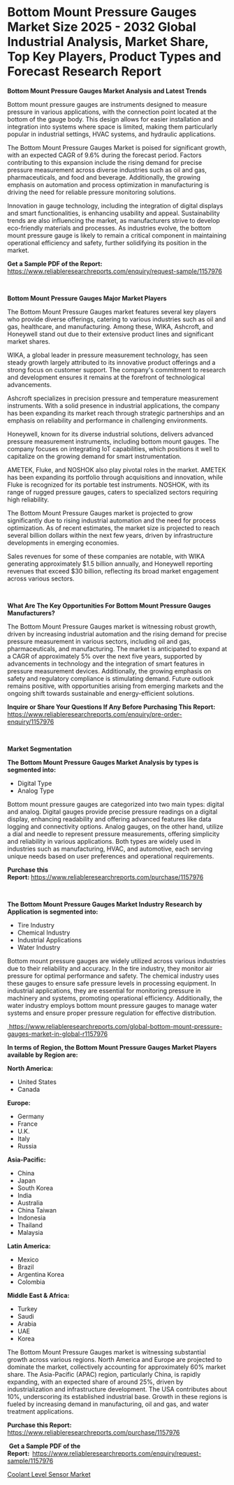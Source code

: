 <p><h1>Bottom Mount Pressure Gauges Market Size 2025 - 2032 Global Industrial Analysis, Market Share, Top Key Players, Product Types and Forecast Research Report</h1></p><p><strong>Bottom Mount Pressure Gauges Market Analysis and Latest Trends</strong></p>
<p><p>Bottom mount pressure gauges are instruments designed to measure pressure in various applications, with the connection point located at the bottom of the gauge body. This design allows for easier installation and integration into systems where space is limited, making them particularly popular in industrial settings, HVAC systems, and hydraulic applications. </p><p>The Bottom Mount Pressure Gauges Market is poised for significant growth, with an expected CAGR of 9.6% during the forecast period. Factors contributing to this expansion include the rising demand for precise pressure measurement across diverse industries such as oil and gas, pharmaceuticals, and food and beverage. Additionally, the growing emphasis on automation and process optimization in manufacturing is driving the need for reliable pressure monitoring solutions. </p><p>Innovation in gauge technology, including the integration of digital displays and smart functionalities, is enhancing usability and appeal. Sustainability trends are also influencing the market, as manufacturers strive to develop eco-friendly materials and processes. As industries evolve, the bottom mount pressure gauge is likely to remain a critical component in maintaining operational efficiency and safety, further solidifying its position in the market.</p></p>
<p><strong>Get a Sample PDF of the Report:&nbsp;</strong> <a href="https://www.reliableresearchreports.com/enquiry/request-sample/1157976?utm_campaign=2216&utm_medium=2&utm_source=Github&utm_content=ia&utm_term=11042025&utm_id=bottom-mount-pressure-gauges">https://www.reliableresearchreports.com/enquiry/request-sample/1157976</a></p>
<p>&nbsp;</p>
<p><strong>Bottom Mount Pressure Gauges Major Market Players</strong></p>
<p><p>The Bottom Mount Pressure Gauges market features several key players who provide diverse offerings, catering to various industries such as oil and gas, healthcare, and manufacturing. Among these, WIKA, Ashcroft, and Honeywell stand out due to their extensive product lines and significant market shares.</p><p>WIKA, a global leader in pressure measurement technology, has seen steady growth largely attributed to its innovative product offerings and a strong focus on customer support. The company's commitment to research and development ensures it remains at the forefront of technological advancements.</p><p>Ashcroft specializes in precision pressure and temperature measurement instruments. With a solid presence in industrial applications, the company has been expanding its market reach through strategic partnerships and an emphasis on reliability and performance in challenging environments.</p><p>Honeywell, known for its diverse industrial solutions, delivers advanced pressure measurement instruments, including bottom mount gauges. The company focuses on integrating IoT capabilities, which positions it well to capitalize on the growing demand for smart instrumentation.</p><p>AMETEK, Fluke, and NOSHOK also play pivotal roles in the market. AMETEK has been expanding its portfolio through acquisitions and innovation, while Fluke is recognized for its portable test instruments. NOSHOK, with its range of rugged pressure gauges, caters to specialized sectors requiring high reliability.</p><p>The Bottom Mount Pressure Gauges market is projected to grow significantly due to rising industrial automation and the need for process optimization. As of recent estimates, the market size is projected to reach several billion dollars within the next few years, driven by infrastructure developments in emerging economies.</p><p>Sales revenues for some of these companies are notable, with WIKA generating approximately $1.5 billion annually, and Honeywell reporting revenues that exceed $30 billion, reflecting its broad market engagement across various sectors.</p></p>
<p>&nbsp;</p>
<p><strong>What Are The Key Opportunities For Bottom Mount Pressure Gauges Manufacturers?</strong></p>
<p><p>The Bottom Mount Pressure Gauges market is witnessing robust growth, driven by increasing industrial automation and the rising demand for precise pressure measurement in various sectors, including oil and gas, pharmaceuticals, and manufacturing. The market is anticipated to expand at a CAGR of approximately 5% over the next five years, supported by advancements in technology and the integration of smart features in pressure measurement devices. Additionally, the growing emphasis on safety and regulatory compliance is stimulating demand. Future outlook remains positive, with opportunities arising from emerging markets and the ongoing shift towards sustainable and energy-efficient solutions.</p></p>
<p><strong>Inquire or Share Your Questions If Any Before Purchasing This Report:</strong> <a href="https://www.reliableresearchreports.com/enquiry/pre-order-enquiry/1157976?utm_campaign=2216&utm_medium=2&utm_source=Github&utm_content=ia&utm_term=11042025&utm_id=bottom-mount-pressure-gauges">https://www.reliableresearchreports.com/enquiry/pre-order-enquiry/1157976</a></p>
<p>&nbsp;</p>
<p><strong>Market Segmentation</strong></p>
<p><strong>The Bottom Mount Pressure Gauges Market Analysis by types is segmented into:</strong></p>
<p><ul><li>Digital Type</li><li>Analog Type</li></ul></p>
<p><p>Bottom mount pressure gauges are categorized into two main types: digital and analog. Digital gauges provide precise pressure readings on a digital display, enhancing readability and offering advanced features like data logging and connectivity options. Analog gauges, on the other hand, utilize a dial and needle to represent pressure measurements, offering simplicity and reliability in various applications. Both types are widely used in industries such as manufacturing, HVAC, and automotive, each serving unique needs based on user preferences and operational requirements.</p></p>
<p><strong>Purchase this Report:&nbsp;</strong><a href="https://www.reliableresearchreports.com/purchase/1157976?utm_campaign=2216&utm_medium=2&utm_source=Github&utm_content=ia&utm_term=11042025&utm_id=bottom-mount-pressure-gauges">https://www.reliableresearchreports.com/purchase/1157976</a></p>
<p>&nbsp;</p>
<p><strong>The Bottom Mount Pressure Gauges Market Industry Research by Application is segmented into:</strong></p>
<p><ul><li>Tire Industry</li><li>Chemical Industry</li><li>Industrial Applications</li><li>Water Industry</li></ul></p>
<p><p>Bottom mount pressure gauges are widely utilized across various industries due to their reliability and accuracy. In the tire industry, they monitor air pressure for optimal performance and safety. The chemical industry uses these gauges to ensure safe pressure levels in processing equipment. In industrial applications, they are essential for monitoring pressure in machinery and systems, promoting operational efficiency. Additionally, the water industry employs bottom mount pressure gauges to manage water systems and ensure proper pressure regulation for effective distribution.</p></p>
<p><a href="https://www.reliableresearchreports.com/global-bottom-mount-pressure-gauges-market-in-global-r1157976?utm_campaign=2216&utm_medium=2&utm_source=Github&utm_content=ia&utm_term=11042025&utm_id=bottom-mount-pressure-gauges">&nbsp;https://www.reliableresearchreports.com/global-bottom-mount-pressure-gauges-market-in-global-r1157976</a></p>
<p><strong>In terms of Region, the Bottom Mount Pressure Gauges Market Players available by Region are:</strong></p>
<p>
    <p> <strong> North America: </strong>
        <ul>
            <li>United States</li>
            <li>Canada</li>
        </ul>
        </p> 
    <p> <strong> Europe: </strong>
        <ul>
            <li>Germany</li>
            <li>France</li>
            <li>U.K.</li>
            <li>Italy</li>
            <li>Russia</li>
        </ul>
        </p> 
    <p> <strong> Asia-Pacific: </strong>
        <ul>
            <li>China</li>
            <li>Japan</li>
            <li>South Korea</li>
            <li>India</li>
            <li>Australia</li>
            <li>China Taiwan</li>
            <li>Indonesia</li>
            <li>Thailand</li>
            <li>Malaysia</li>
        </ul>
        </p> 
    <p> <strong> Latin America: </strong>
        <ul>
            <li>Mexico</li>
            <li>Brazil</li>
            <li>Argentina Korea</li>
            <li>Colombia</li>
        </ul>
        </p> 
    <p> <strong> Middle East & Africa: </strong>
        <ul>
            <li>Turkey</li>
            <li>Saudi</li>
            <li>Arabia</li>
            <li>UAE</li>
            <li>Korea</li>
        </ul>
    </p>
    </p>
<p><p>The Bottom Mount Pressure Gauges market is witnessing substantial growth across various regions. North America and Europe are projected to dominate the market, collectively accounting for approximately 60% market share. The Asia-Pacific (APAC) region, particularly China, is rapidly expanding, with an expected share of around 25%, driven by industrialization and infrastructure development. The USA contributes about 10%, underscoring its established industrial base. Growth in these regions is fueled by increasing demand in manufacturing, oil and gas, and water treatment applications.</p></p>
<p><strong>Purchase this Report: </strong><a href="https://www.reliableresearchreports.com/purchase/1157976?utm_campaign=2216&utm_medium=2&utm_source=Github&utm_content=ia&utm_term=11042025&utm_id=bottom-mount-pressure-gauges">https://www.reliableresearchreports.com/purchase/1157976</a></p>
<p>&nbsp;<strong>Get a Sample PDF of the Report:&nbsp;&nbsp;</strong><a href="https://www.reliableresearchreports.com/enquiry/request-sample/1157976?utm_campaign=2216&utm_medium=2&utm_source=Github&utm_content=ia&utm_term=11042025&utm_id=bottom-mount-pressure-gauges">https://www.reliableresearchreports.com/enquiry/request-sample/1157976</a></p>
<p><strong></strong></p>
<p><p><a href="https://github.com/akermigarib/Market-Research-Report-List-1/blob/main/coolant-level-sensor-market.md?utm_campaign=2216&utm_medium=2&utm_source=Github&utm_content=ia&utm_term=11042025&utm_id=bottom-mount-pressure-gauges">Coolant Level Sensor Market</a></p></p>